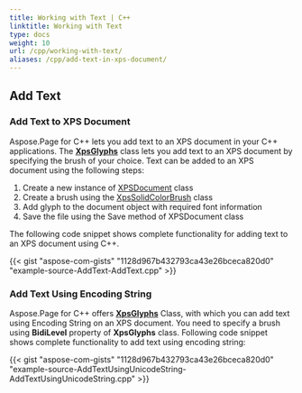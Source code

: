 ```yaml
---
title: Working with Text | C++
linktitle: Working with Text
type: docs
weight: 10
url: /cpp/working-with-text/
aliases: /cpp/add-text-in-xps-document/
---
```

## **Add Text**
### **Add Text to XPS Document**
Aspose.Page for C++ lets you add text to an XPS document in your C++ applications. The [**XpsGlyphs**](https://apireference.aspose.com/page/cpp/class/aspose.page.x_p_s.xps_model.xps_glyphs) class lets you add text to an XPS document by specifying the brush of your choice. Text can be added to an XPS document using the following steps:

1. Create a new instance of [XPSDocument](https://apireference.aspose.com/page/cpp/class/aspose.page.x_p_s.xps_document) class
1. Create a brush using the [XpsSolidColorBrush](https://apireference.aspose.com/page/cpp/class/aspose.page.x_p_s.xps_model.xps_solid_color_brush) class
1. Add glyph to the document object with required font information
1. Save the file using the Save method of XPSDocument class

The following code snippet shows complete functionality for adding text to an XPS document using C++.



{{< gist "aspose-com-gists" "1128d967b432793ca43e26bceca820d0" "example-source-AddText-AddText.cpp" >}}
### **Add Text Using Encoding String**
Aspose.Page for C++ offers [**XpsGlyphs**](https://apireference.aspose.com/page/cpp/class/aspose.page.x_p_s.xps_model.xps_glyphs) Class, with which you can add text using Encoding String on an XPS document. You need to specify a brush using **BidiLevel** property of **XpsGlyphs** class. Following code snippet shows complete functionality to add text using encoding string:



{{< gist "aspose-com-gists" "1128d967b432793ca43e26bceca820d0" "example-source-AddTextUsingUnicodeString-AddTextUsingUnicodeString.cpp" >}}
